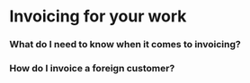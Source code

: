 # Invoicing for your work

### What do I need to know when it comes to invoicing?

### How do I invoice a foreign customer?
